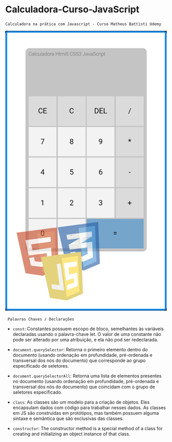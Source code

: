 # Calculadora-Curso-JavaScript
`Calculadora na prática com Javascript - Curso Matheus Battisti Udemy` 

![App Ideas Image](IMG_20230117_125515.jpg)

` Palavras Chaves / Declarações`
- ` const `: Constantes possuem escopo de bloco, semelhantes às variáveis declaradas usando o palavra-chave let. O valor de uma constante não pode ser alterado por uma atribuição, e ela não pod ser redeclarada.

- `document.querySelector`: Retorna o primeiro elemento dentro do documento (usando ordenação em profundidade, pré-ordenada e transversal dos nós do documento) que corresponde ao grupo especificado de seletores.

- `document.querySelectorAll`: Retorna uma lista de elementos presentes no documento (usando ordenação em profundidade, pré-ordenada e transversal dos nós do documento) que coincidam com o grupo de seletores especificado.

- `class`: As classes são um modelo para a criação de objetos. Eles encapsulam dados com código para trabalhar nesses dados. As classes em JS são construídas em protótipos, mas também possuem alguma sintaxe e semântica que são exclusivas das classes.

- `constructor`: The constructor method is a special method of a class for creating and initializing an object instance of that class.

